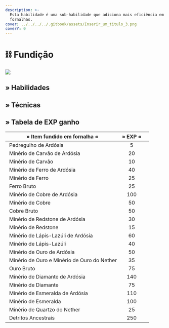 ```yaml
---
description: >-
  Esta habilidade é uma sub-habilidade que adiciona mais eficiência em
  fornalhas.
cover: ../../../../.gitbook/assets/Inserir_um_titulo_3.png
coverY: 0
---
```


# ⛓️ Fundição

![](../../../../.gitbook/assets/SmeltingSkill.webp)

## » Habilidades

## » Técnicas

## » Tabela de EXP ganho

<table><thead><tr><th>» Item fundido em fornalha «</th><th align="center">» EXP «</th><th data-hidden></th></tr></thead><tbody><tr><td><img src="../../../../.gitbook/assets/Cobbled_Deepslate_JE2_BE1.webp" alt="" data-size="line"> Pedregulho de Ardósia</td><td align="center">5</td><td></td></tr><tr><td><img src="../../../../.gitbook/assets/Deepslate_Coal_Ore_JE1_BE2.webp" alt="" data-size="line"> Minério de Carvão de Ardósia</td><td align="center">20</td><td></td></tr><tr><td><img src="../../../../.gitbook/assets/Min%3Frio_de_carv%3Fo_EJ2_EB2.webp" alt="" data-size="line"> Minério de Carvão</td><td align="center">10</td><td></td></tr><tr><td><img src="../../../../.gitbook/assets/Deepslate_Iron_Ore_JE2_BE1.webp" alt="" data-size="line"> Minério de Ferro de Ardósia</td><td align="center">40</td><td></td></tr><tr><td><img src="../../../../.gitbook/assets/Iron_Ore_JE2_BE2.webp" alt="" data-size="line"> Minério de Ferro</td><td align="center">25</td><td></td></tr><tr><td><img src="../../../../.gitbook/assets/Raw_Iron_JE3_BE2.webp" alt="" data-size="line"> Ferro Bruto</td><td align="center">25</td><td></td></tr><tr><td><img src="../../../../.gitbook/assets/Deepslate_Copper_Ore_JE1_BE1.webp" alt="" data-size="line"> Minério de Cobre de Ardósia</td><td align="center">100</td><td></td></tr><tr><td><img src="../../../../.gitbook/assets/Copper_Ore_%28W%29_BE2.webp" alt="" data-size="line"> Minério de Cobre</td><td align="center">50</td><td></td></tr><tr><td><img src="../../../../.gitbook/assets/Raw_Copper_JE3_BE2.webp" alt="" data-size="line"> Cobre Bruto</td><td align="center">50</td><td></td></tr><tr><td><img src="../../../../.gitbook/assets/Deepslate_Redstone_Ore_JE2_BE1.webp" alt="" data-size="line"> Minério de Redstone de Ardósia</td><td align="center">30</td><td></td></tr><tr><td><img src="../../../../.gitbook/assets/Redstone_Ore_JE4_BE3.webp" alt="" data-size="line"> Minério de Redstone</td><td align="center">15</td><td></td></tr><tr><td><img src="../../../../.gitbook/assets/Deepslate_Lapis_Lazuli_Ore_JE2_BE1.webp" alt="" data-size="line"> Minério de Lápis-Lazúli de Ardósia</td><td align="center">60</td><td></td></tr><tr><td><img src="../../../../.gitbook/assets/Lapis_Lazuli_Ore_%28pre-release%29.webp" alt="" data-size="line"> Minério de Lápis-Lazúli</td><td align="center">40</td><td></td></tr><tr><td><img src="../../../../.gitbook/assets/Deepslate_Gold_Ore_JE2_BE1.webp" alt="" data-size="line"> Minério de Ouro de Ardósia</td><td align="center">50</td><td></td></tr><tr><td><img src="../../../../.gitbook/assets/Gold_Ore_JE1.webp" alt="" data-size="line"> Minério de Ouro e Minério de Ouro do Nether</td><td align="center">35</td><td></td></tr><tr><td><img src="../../../../.gitbook/assets/Raw_Gold_JE3_BE2.webp" alt="" data-size="line"> Ouro Bruto</td><td align="center">75</td><td></td></tr><tr><td><img src="../../../../.gitbook/assets/Deepslate_Diamond_Ore_JE2_BE1.webp" alt="" data-size="line"> Minério de Diamante de Ardósia</td><td align="center">140</td><td></td></tr><tr><td><img src="../../../../.gitbook/assets/Diamond_Ore_JE5_BE5.webp" alt="" data-size="line"> Minério de Diamante</td><td align="center">75</td><td></td></tr><tr><td><img src="../../../../.gitbook/assets/Deepslate_Emerald_Ore_JE1_BE1.webp" alt="" data-size="line"> Minério de Esmeralda de Ardósia</td><td align="center">110</td><td></td></tr><tr><td><img src="../../../../.gitbook/assets/Emerald_Ore_JE4_BE3.webp" alt="" data-size="line"> Minério de Esmeralda</td><td align="center">100</td><td></td></tr><tr><td><img src="../../../../.gitbook/assets/Nether_Quartz_Ore_JE3_BE2.webp" alt="" data-size="line"> Minério de Quartzo do Nether</td><td align="center">25</td><td></td></tr><tr><td><img src="../../../../.gitbook/assets/Ancient_Debris_JE1_BE1.webp" alt="" data-size="line"> Detritos Ancestrais</td><td align="center">250</td><td></td></tr></tbody></table>
